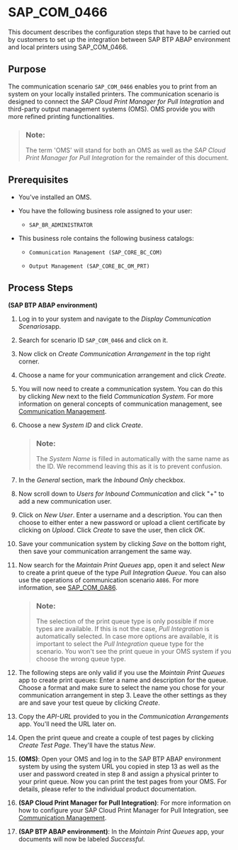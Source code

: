 <!-- loio524c13a1340f4b4488032b8f44cd9e85 -->

# SAP\_COM\_0466

This document describes the configuration steps that have to be carried out by customers to set up the integration between SAP BTP ABAP environment and local printers using SAP\_COM\_0466.



<a name="loio524c13a1340f4b4488032b8f44cd9e85__section_lds_xpg_gjb"/>

## Purpose

The communication scenario `SAP_COM_0466` enables you to print from an system on your locally installed printers. The communication scenario is designed to connect the *SAP Cloud Print Manager for Pull Integration* and third-party output management systems \(OMS\). OMS provide you with more refined printing functionalities.

> ### Note:  
> The term 'OMS' will stand for both an OMS as well as the *SAP Cloud Print Manager for Pull Integration* for the remainder of this document.



<a name="loio524c13a1340f4b4488032b8f44cd9e85__section_t14_lqg_gjb"/>

## Prerequisites

-   You've installed an OMS.

-   You have the following business role assigned to your user:

    -   `SAP_BR_ADMINISTRATOR`


-   This business role contains the following business catalogs:

    -   `Communication Management (SAP_CORE_BC_COM)`

    -   `Output Management (SAP_CORE_BC_OM_PRT)`





<a name="loio524c13a1340f4b4488032b8f44cd9e85__section_j3v_rqg_gjb"/>

## Process Steps



**\(SAP BTP ABAP environment\)**

1.  Log in to your system and navigate to the *Display Communication Scenarios*app.

2.  Search for scenario ID `SAP_COM_0466` and click on it.
3.  Now click on *Create Communication Arrangement* in the top right corner.

4.  Choose a name for your communication arrangement and click *Create*.

5.  You will now need to create a communication system. You can do this by clicking *New* next to the field *Communication System*. For more information on general concepts of communication management, see [Communication Management](https://help.sap.com/docs/btp/sap-business-technology-platform/com-communication-management?version=Cloud).

6.  Choose a new *System ID* and click *Create*.

    > ### Note:  
    > The *System Name* is filled in automatically with the same name as the ID. We recommend leaving this as it is to prevent confusion.

7.  In the *General* section, mark the *Inbound Only* checkbox.

8.  Now scroll down to *Users for Inbound Communication* and click "+" to add a new communication user.

9.  Click on *New User*. Enter a username and a description. You can then choose to either enter a new password or upload a client certificate by clicking on *Upload*. Click *Create* to save the user, then click *OK*.

10. Save your communication system by clicking *Save* on the bottom right, then save your communication arrangement the same way.

11. Now search for the *Maintain Print Queues* app, open it and select *New* to create a print queue of the type *Pull Integration Queue*. You can also use the operations of communication scenario `A086`. For more information, see [SAP\_COM\_0A86](sap-com-0a86-3a7d4d7.md).

    > ### Note:  
    > The selection of the print queue type is only possible if more types are available. If this is not the case, *Pull Integration* is automatically selected. In case more options are available, it is important to select the *Pull Integration* queue type for the scenario. You won't see the print queue in your OMS system if you choose the wrong queue type.

12. The following steps are only valid if you use the *Maintain Print Queues* app to create print queues: Enter a name and description for the queue. Choose a format and make sure to select the name you chose for your communication arrangement in step 3. Leave the other settings as they are and save your test queue by clicking *Create*.

13. Copy the *API-URL* provided to you in the *Communication Arrangements* app. You'll need the URL later on.

14. Open the print queue and create a couple of test pages by clicking *Create Test Page*. They'll have the status *New*.

15. **\(OMS\)**: Open your OMS and log in to the SAP BTP ABAP environment system by using the system URL you copied in step 13 as well as the user and password created in step 8 and assign a physical printer to your print queue. Now you can print the test pages from your OMS. For details, please refer to the individual product documentation.
16. **\(SAP Cloud Print Manager for Pull Integration\)**: For more information on how to configure your SAP Cloud Print Manager for Pull Integration, see [Communication Management](https://help.sap.com/docs/btp/sap-business-technology-platform/integration-and-connectivity-communication-management?version=Cloud).
17. **\(SAP BTP ABAP environment\)**: In the *Maintain Print Queues* app, your documents will now be labeled *Successful*.

